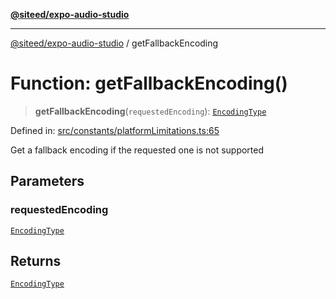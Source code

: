 [**@siteed/expo-audio-studio**](../README.md)

***

[@siteed/expo-audio-studio](../README.md) / getFallbackEncoding

# Function: getFallbackEncoding()

> **getFallbackEncoding**(`requestedEncoding`): [`EncodingType`](../type-aliases/EncodingType.md)

Defined in: [src/constants/platformLimitations.ts:65](https://github.com/deeeed/expo-audio-stream/blob/34ea5104fe661743627b2234f95382ba6980a44c/packages/expo-audio-studio/src/constants/platformLimitations.ts#L65)

Get a fallback encoding if the requested one is not supported

## Parameters

### requestedEncoding

[`EncodingType`](../type-aliases/EncodingType.md)

## Returns

[`EncodingType`](../type-aliases/EncodingType.md)
